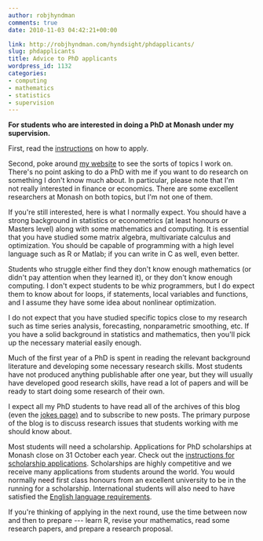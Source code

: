 ```yaml
---
author: robjhyndman
comments: true
date: 2010-11-03 04:42:21+00:00

link: http://robjhyndman.com/hyndsight/phdapplicants/
slug: phdapplicants
title: Advice to PhD applicants
wordpress_id: 1132
categories:
- computing
- mathematics
- statistics
- supervision
---
```


**For students who are interested in doing a PhD at Monash under my supervision.**

First, read the [instructions](http://business.monash.edu/programs/research-degrees/how-to-apply) on how to apply.

Second, poke around [my website](http://robjhyndman.com) to see the sorts of topics I work on. There's no point asking to do a PhD with me if you want to do research on something I don't know much about. In particular, please note that I'm not really interested in finance or economics. There are some excellent researchers at Monash on both topics, but I'm not one of them.

If you're still interested, here is what I normally expect. You should have a strong background in statistics or econometrics (at least honours or Masters level) along with some mathematics and computing. It is essential that you have studied some matrix algebra, multivariate calculus and optimization. You should be capable of programming with a high level language such as R or Matlab; if you can write in C as well, even better.

Students who struggle either find they don't know enough mathematics (or didn't pay attention when they learned it), or they don't know enough computing. I don't expect students to be whiz programmers, but I do expect them to know about for loops, if statements, local variables and functions, and I assume they have some idea about nonlinear optimization.

I do not expect that you have studied specific topics close to my research such as time series analysis, forecasting, nonparametric smoothing, etc. If you have a solid background in statistics and mathematics, then you'll pick up the necessary material easily enough.

Much of the first year of a PhD is spent in reading the relevant background literature and developing some necessary research skills. Most students have not produced anything publishable after one year, but they will usually have developed good research skills, have read a lot of papers and will be ready to start doing some research of their own.

I expect all my PhD students to have read all of the archives of this blog (even the [jokes page)](http://robjhyndman.com/hyndsight/statistical-jokes/) and to subscribe to new posts. The primary purpose of the blog is to discuss research issues that students working with me should know about.

Most students will need a scholarship. Applications for PhD scholarships at Monash close on 31 October each year. Check out the [instructions for scholarship applications](http://www.monash.edu.au/migr/apply/application/guide/). Scholarships are highly competitive and we receive many applications from students around the world. You would normally need first class honours from an excellent university to be in the running for a scholarship. International students will also need to have satisfied the [English language requirements](http://www.monash.edu.au/migr/research-degrees/handbook/chapter-two/2-2.html).

If you're thinking of applying in the next round, use the time between now and then to prepare --- learn R, revise your mathematics, read some research papers, and prepare a research proposal.
